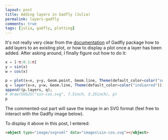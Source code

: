```yaml
---
layout: post
title: Adding layers in Gadfly (Julia)
permalink: layers-gadfly
comments: true
tags: [julia, gadfly, plotting]
---
```

It's not really very clear from the [documentation](http://gadflyjl.org/#layers) of Gadfly package how to add layers to an existing plot, or how to display a plot once a layer has been added. After asking around, I finally figure out how to do it:

``` julia
x = [-π:0.1:π]
y = sin(x)
w = cos(x)

p = plot(x=x, y=y, Geom.point, Geom.line, Theme(default_color=color("seagreen")))
q = layer(x=x, y=w, Geom.line, Theme(default_color=color("indianred")))
append!(p.layers, q);
# draw(SVGJS("sin-cos.svg", 7.5inch, 3.25inch), p)
p
```

The commented-out part will save the image in an SVG format (feel free to interact with the Gadfly image below).

<object type="image/svg+xml" data="images\sin-cos.svg"></object>

To display it above in this post, I entered:

``` html
<object type="image/svg+xml" data="images\sin-cos.svg"></object>
```